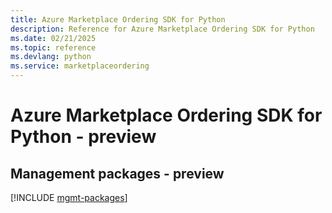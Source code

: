 ```yaml
---
title: Azure Marketplace Ordering SDK for Python
description: Reference for Azure Marketplace Ordering SDK for Python
ms.date: 02/21/2025
ms.topic: reference
ms.devlang: python
ms.service: marketplaceordering
---
```

# Azure Marketplace Ordering SDK for Python - preview

## Management packages - preview
[!INCLUDE [mgmt-packages](marketplace-ordering-mgmt-index.md)]